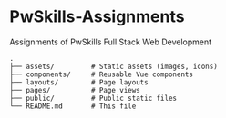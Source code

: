 # PwSkills-Assignments
 Assignments of PwSkills Full Stack Web Development  

```
.
├── assets/         # Static assets (images, icons)
├── components/     # Reusable Vue components
├── layouts/        # Page layouts
├── pages/          # Page views
├── public/         # Public static files
└── README.md       # This file

```
